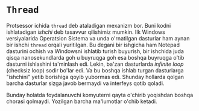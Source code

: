 # `Thread`

Protsessor ichida `thread` deb ataladigan mexanizm bor. Buni kodni ishlatadigan _ishchi_ deb tasavvur qilishimiz mumkin. Ilk Windows versiyalarida Operatsion Sistema va unda o'rnatilgan dasturlar ham aynan bir ishchi `thread` orqali yuritilgan. Bu degani bir ishgicha ham Notepad dasturini ochish va Windowsni ishlatib turish buyurish, bir ishchida juda qisqa nanosekundlarda goh u buyruqga goh esa boshqa buyruqga o'tib dasturni ishlashini ta'minlash edi. Lekin, ba'zan dasturlarda _infinite loop_ (checksiz loop) sodir bo'lar edi. Va bu boshqa ishlab turgan dasturlarga "ishchini" yetib borishiga qoyib yubormas edi. Shunday hollarda qolgan barcha dasturlar sizga javob bermaydi va interfeys qotib qoladi. 

Bunday holatda foydalanuvchi komyuterni qayta o'chirib yoqishdan boshqa chorasi qolmaydi. Yozilgan barcha ma'lumotlar o'chib ketadi. 